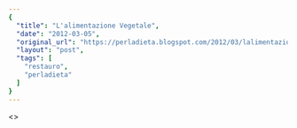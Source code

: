 ```yaml
---
{
  "title": "L'alimentazione Vegetale",
  "date": "2012-03-05",
  "original_url": "https://perladieta.blogspot.com/2012/03/lalimentazione-vegana.html",
  "layout": "post",
  "tags": [
    "restauro",
    "perladieta"
  ]
}
---
```


<>
